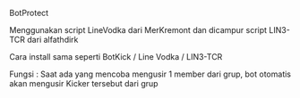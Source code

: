 BotProtect

Menggunakan script LineVodka dari MerKremont dan dicampur script LIN3-TCR dari alfathdirk

Cara install sama seperti BotKick / Line Vodka / LIN3-TCR
 

Fungsi :
Saat ada yang mencoba mengusir 1 member dari grup, bot otomatis akan mengusir Kicker tersebut dari grup
